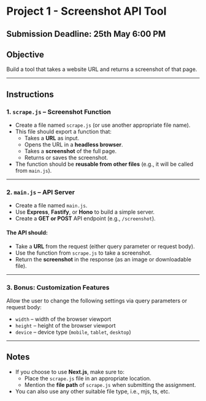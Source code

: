 # Project 1 - Screenshot API Tool

## Submission Deadline: 25th May 6:00 PM

## Objective
Build a tool that takes a website URL and returns a screenshot of that page.

---

## Instructions

### 1. `scrape.js` – Screenshot Function
- Create a file named `scrape.js` (or use another appropriate file name).
- This file should export a function that:
  - Takes a **URL** as input.
  - Opens the URL in a **headless browser**.
  - Takes a **screenshot** of the full page.
  - Returns or saves the screenshot.
- The function should be **reusable from other files** (e.g., it will be called from `main.js`).

---

### 2. `main.js` – API Server
- Create a file named `main.js`.
- Use **Express**, **Fastify**, or **Hono** to build a simple server.
- Create a **GET or POST** API endpoint (e.g., `/screenshot`).

#### The API should:
- Take a **URL** from the request (either query parameter or request body).
- Use the function from `scrape.js` to take a screenshot.
- Return the **screenshot** in the response (as an image or downloadable file).

---

### 3. Bonus: Customization Features
Allow the user to change the following settings via query parameters or request body:
- `width` – width of the browser viewport
- `height` – height of the browser viewport
- `device` – device type (`mobile`, `tablet`, `desktop`)

---

## Notes
- If you choose to use **Next.js**, make sure to:
  - Place the `scrape.js` file in an appropriate location.
  - Mention the **file path** of `scrape.js` when submitting the assignment.
- You can also use any other suitable file type, i.e., mjs, ts, etc.
